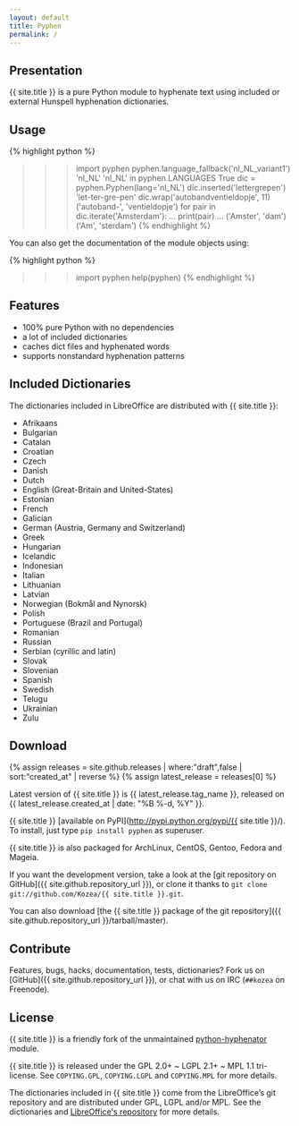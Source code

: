 ```yaml
---
layout: default
title: Pyphen
permalink: /
---
```


Presentation
------------

{{ site.title }} is a pure Python module to hyphenate text using included or external
Hunspell hyphenation dictionaries.


Usage
-----

{% highlight python %}
>>> import pyphen
>>> pyphen.language_fallback('nl_NL_variant1')
'nl_NL'
>>> 'nl_NL' in pyphen.LANGUAGES
True
>>> dic = pyphen.Pyphen(lang='nl_NL')
>>> dic.inserted('lettergrepen')
'let-ter-gre-pen'
>>> dic.wrap('autobandventieldopje', 11)
('autoband-', 'ventieldopje')
>>> for pair in dic.iterate('Amsterdam'):
...     print(pair)
...
('Amster', 'dam')
('Am', 'sterdam')
{% endhighlight %}

You can also get the documentation of the module objects using:

{% highlight python %}
>>> import pyphen
>>> help(pyphen)
{% endhighlight %}


Features
--------

- 100% pure Python with no dependencies
- a lot of included dictionaries
- caches dict files and hyphenated words
- supports nonstandard hyphenation patterns


Included Dictionaries
---------------------

The dictionaries included in LibreOffice are distributed with {{ site.title }}:

- Afrikaans
- Bulgarian
- Catalan
- Croatian
- Czech
- Danish
- Dutch
- English (Great-Britain and United-States)
- Estonian
- French
- Galician
- German (Austria, Germany and Switzerland)
- Greek
- Hungarian
- Icelandic
- Indonesian
- Italian
- Lithuanian
- Latvian
- Norwegian (Bokmål and Nynorsk)
- Polish
- Portuguese (Brazil and Portugal)
- Romanian
- Russian
- Serbian (cyrillic and latin)
- Slovak
- Slovenian
- Spanish
- Swedish
- Telugu
- Ukrainian
- Zulu


Download
--------

{% assign releases = site.github.releases | where:"draft",false | sort:"created_at" | reverse %}
{% assign latest_release = releases[0] %}

Latest version of {{ site.title }} is {{ latest_release.tag_name }}, released on
{{ latest_release.created_at | date: "%B %-d, %Y" }}.

{{ site.title }} [available on PyPI](http://pypi.python.org/pypi/{{ site.title }}/). To
install, just type `pip install pyphen` as superuser.

{{ site.title }} is also packaged for ArchLinux, CentOS, Gentoo, Fedora and Mageia.

If you want the development version, take a look at the
[git repository on GitHub]({{ site.github.repository_url }}), or clone it
thanks to `git clone git://github.com/Kozea/{{ site.title }}.git`.

You can also download
[the {{ site.title }} package of the git repository]({{ site.github.repository_url }}/tarball/master).


Contribute
----------

Features, bugs, hacks, documentation, tests, dictionaries? Fork us on
[GitHub]({{ site.github.repository_url }}), or chat with us on IRC (`##kozea`
on Freenode).


License
-------

{{ site.title }} is a friendly fork of the unmaintained
[python-hyphenator](https://code.google.com/p/python-hyphenator/) module.

{{ site.title }} is released under the GPL 2.0+ ~ LGPL 2.1+ ~ MPL 1.1 tri-license. See
`COPYING.GPL`, `COPYING.LGPL` and `COPYING.MPL` for more details.

The dictionaries included in {{ site.title }} come from the LibreOffice’s git repository
and are distributed under GPL, LGPL and/or MPL. See the dictionaries and
[LibreOffice's repository](http://cgit.freedesktop.org/libreoffice/dictionaries/tree/)
for more details.
